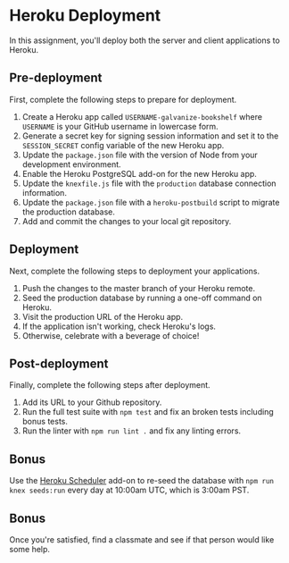 # Heroku Deployment

In this assignment, you'll deploy both the server and client applications to Heroku.

## Pre-deployment

First, complete the following steps to prepare for deployment.

1. Create a Heroku app called `USERNAME-galvanize-bookshelf` where `USERNAME` is your GitHub username in lowercase form.
1. Generate a secret key for signing session information and set it to the `SESSION_SECRET` config variable of the new Heroku app.
1. Update the `package.json` file with the version of Node from your development environment.
1. Enable the Heroku PostgreSQL add-on for the new Heroku app.
1. Update the `knexfile.js` file with the `production` database connection information.
1. Update the `package.json` file with a `heroku-postbuild` script to migrate the production database.
1. Add and commit the changes to your local git repository.

## Deployment

Next, complete the following steps to deployment your applications.

1. Push the changes to the master branch of your Heroku remote.
1. Seed the production database by running a one-off command on Heroku.
1. Visit the production URL of the Heroku app.
1. If the application isn't working, check Heroku's logs.
1. Otherwise, celebrate with a beverage of choice!

## Post-deployment

Finally, complete the following steps after deployment.

1. Add its URL to your Github repository.
1. Run the full test suite with `npm test` and fix an broken tests including bonus tests.
1. Run the linter with `npm run lint .` and fix any linting errors.

## Bonus

Use the [Heroku Scheduler](https://devcenter.heroku.com/articles/scheduler) add-on to re-seed the database with `npm run knex seeds:run` every day at 10:00am UTC, which is 3:00am PST.

## Bonus

Once you're satisfied, find a classmate and see if that person would like some help.
